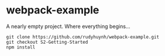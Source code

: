 # webpack-example

A nearly empty project. Where everything begins...

```
git clone https://github.com/rudyhuynh/webpack-example.git
git checkout S2-Getting-Started
npm install
```
